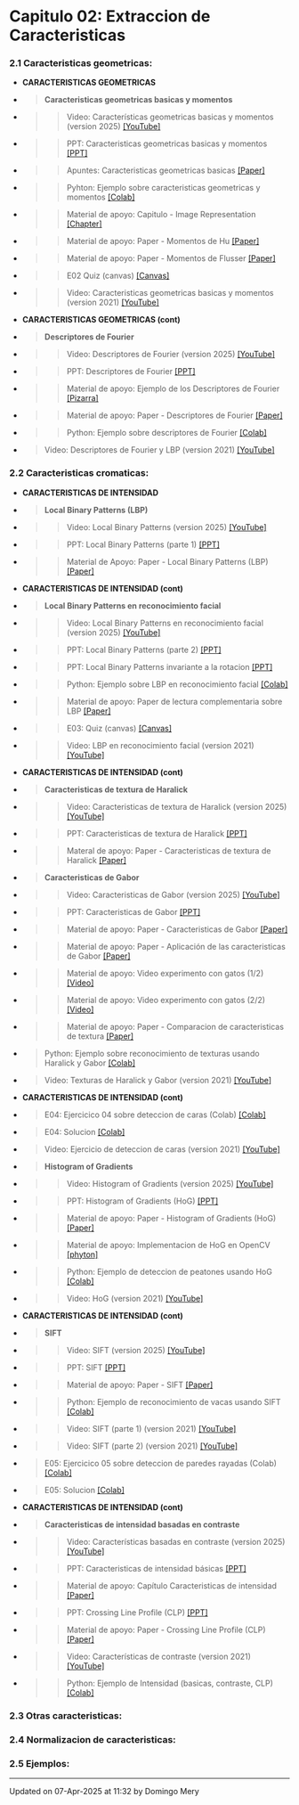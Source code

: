 
# Capitulo 02: Extraccion de Caracteristicas
### 2.1 Caracteristicas geometricas:
* **CARACTERISTICAS GEOMETRICAS** 
* > **Caracteristicas geometricas basicas y momentos** 
* >> Video: Características geometricas basicas y momentos (version 2025) [[YouTube]](https://youtu.be/mB6OcQiYnY4)
* >> PPT: Caracteristicas geometricas basicas y momentos [[PPT]](https://github.com/domingomery/patrones/blob/master/clases/Cap02_Extraccion_de_Caracteristicas/presentations/PAT02_GeometricFeatures.pptx)
* >> Apuntes: Caracteristicas geometricas basicas [[Paper]](https://github.com/domingomery/patrones/blob/master/clases/Cap02_Extraccion_de_Caracteristicas/papers/PAT02_GeometricFeatures.pdf)
* >> Pyhton: Ejemplo sobre caracteristicas geometricas y momentos [[Colab]](https://drive.google.com/file/d/1Z-zQOxz3tAgpq815TqH1Yyr2WGNXzsKV/view?usp=sharing)
* >> Material de apoyo: Capitulo - Image Representation [[Chapter]](https://link.springer.com/chapter/10.1007/978-3-030-56769-9_5)
* >> Material de apoyo: Paper - Momentos de Hu [[Paper]](https://github.com/domingomery/patrones/blob/master/clases/Cap02_Extraccion_de_Caracteristicas/papers/Hu_Moments.pdf)
* >> Material de apoyo: Paper - Momentos de Flusser [[Paper]](https://github.com/domingomery/patrones/blob/master/clases/Cap02_Extraccion_de_Caracteristicas/papers/Flusser_Moments.pdf)
* >> E02 Quiz (canvas) [[Canvas]](https://cursos.canvas.uc.cl/courses/82169/assignments)
* >> Video: Caracteristicas geometricas basicas y momentos (version 2021) [[YouTube]](https://youtu.be/SMCEHYR9Pik)
* **CARACTERISTICAS GEOMETRICAS (cont)** 
* > **Descriptores de Fourier** 
* >> Video: Descriptores de Fourier (version 2025) [[YouTube]](https://youtu.be/MjsuVwqTeX8)
* >> PPT: Descriptores de Fourier [[PPT]](https://github.com/domingomery/patrones/blob/master/clases/Cap02_Extraccion_de_Caracteristicas/presentations/PAT02_DescriptoresFourier.pptx)
* >> Material de apoyo: Ejemplo de los Descriptores de Fourier [[Pizarra]](https://github.com/domingomery/patrones/blob/master/clases/Cap02_Extraccion_de_Caracteristicas/presentations/PAT02_DescriptoresFourier_Pizarra.pdf)
* >> Material de apoyo: Paper - Descriptores de Fourier [[Paper]](https://github.com/domingomery/patrones/blob/master/clases/Cap02_Extraccion_de_Caracteristicas/papers/Fourier_Descriptors.pdf)
* >> Python: Ejemplo sobre descriptores de Fourier [[Colab]](https://drive.google.com/file/d/12l-UO9AxnE5sKbrre-knlMXv3A_y501M/view?usp=sharing)
* >Video: Descriptores de Fourier y LBP (version 2021) [[YouTube]](https://youtu.be/tNMZQr4csWU)
### 2.2 Caracteristicas cromaticas:
* **CARACTERISTICAS DE INTENSIDAD** 
* > **Local Binary Patterns (LBP)** 
* >> Video: Local Binary Patterns (version 2025) [[YouTube]](https://youtu.be/JWVYnlyjK6Y)
* >> PPT: Local Binary Patterns (parte 1) [[PPT]](https://github.com/domingomery/patrones/blob/master/clases/Cap02_Extraccion_de_Caracteristicas/presentations/PAT02_LocalBinaryPatterns.pptx)
* >> Material de Apoyo: Paper - Local Binary Patterns (LBP) [[Paper]](https://github.com/domingomery/patrones/blob/master/clases/Cap02_Extraccion_de_Caracteristicas/papers/LBP_faces.pdf)
* **CARACTERISTICAS DE INTENSIDAD (cont)** 
* >**Local Binary Patterns en reconocimiento facial** 
* >> Video: Local Binary Patterns en reconocimiento facial (version 2025) [[YouTube]](https://youtu.be/YxCXQaGq5fQ)
* >> PPT: Local Binary Patterns (parte 2) [[PPT]](https://github.com/domingomery/patrones/blob/master/clases/Cap02_Extraccion_de_Caracteristicas/presentations/PAT02_LocalBinaryPatterns.pptx)
* >> PPT: Local Binary Patterns invariante a la rotacion [[PPT]](https://github.com/domingomery/patrones/blob/master/clases/Cap02_Extraccion_de_Caracteristicas/presentations/PAT02_LocalBinaryPatterns_ri.pptx)
* >> Python: Ejemplo sobre LBP en reconocimiento facial [[Colab]](https://drive.google.com/file/d/1w4kW5-2LGGNY9r7sT72QduP1Sqzk4tmh/view?usp=sharing)
* >> Material de apoyo: Paper de lectura complementaria sobre LBP [[Paper]](http://www.scholarpedia.org/article/Local_Binary_Patterns)
* >> E03: Quiz (canvas) [[Canvas]](https://cursos.canvas.uc.cl/courses/82169/assignments)
* >> Video: LBP en reconocimiento facial (version 2021) [[YouTube]](https://youtu.be/Wp1F4d50b38)
* **CARACTERISTICAS DE INTENSIDAD (cont)** 
* > **Caracteristicas de textura de Haralick** 
* >> Video: Caracteristicas de textura de Haralick (version 2025) [[YouTube]](https://youtu.be/-u9LZZq8d0Y)
* >> PPT: Caracteristicas de textura de Haralick [[PPT]](https://github.com/domingomery/patrones/blob/master/clases/Cap02_Extraccion_de_Caracteristicas/presentations/PAT02_HaralickTexture.pptx)
* >> Materal de apoyo: Paper - Caracteristicas de textura de Haralick [[Paper]](https://github.com/domingomery/patrones/blob/master/clases/Cap02_Extraccion_de_Caracteristicas/papers/Haralick_Textures.pdf)
* > **Caracteristicas de Gabor** 
* >> Video: Caracteristicas de Gabor (version 2025) [[YouTube]](https://youtu.be/QUtDzNGH1TA)
* >> PPT: Caracteristicas de Gabor [[PPT]](https://github.com/domingomery/patrones/blob/master/clases/Cap02_Extraccion_de_Caracteristicas/presentations/PAT02_Gabor.pptx)
* >> Material de apoyo: Paper - Caracteristicas de Gabor [[Paper]](https://github.com/domingomery/patrones/blob/master/clases/Cap02_Extraccion_de_Caracteristicas/papers/Manjunath_GaborFeatures1996.pdf)
* >> Material de apoyo: Paper - Aplicación de las caracteristicas de Gabor [[Paper]](https://github.com/domingomery/patrones/blob/master/clases/Cap02_Extraccion_de_Caracteristicas/papers/Gabor_Application.pdf)
* >> Material de apoyo: Video experimento con gatos (1/2) [[Video]](https://youtu.be/IOHayh06LJ4)
* >> Material de apoyo: Video experimento con gatos (2/2) [[Video]](https://youtu.be/QzkMo45pcUo)
* >> Material de apoyo: Paper - Comparacion de caracteristicas de textura [[Paper]](https://github.com/domingomery/patrones/blob/master/clases/Cap02_Extraccion_de_Caracteristicas/papers/Randen_ComparativeTextures.pdf)
* > Python: Ejemplo sobre reconocimiento de texturas usando Haralick y Gabor [[Colab]](https://drive.google.com/file/d/1QqAJ0Ktd3kzvaCh_3KS0tvPRX5rvBXDZ/view?usp=sharing)
* > Video: Texturas de Haralick y Gabor (version 2021) [[YouTube]](https://youtu.be/24UJe4wY2zc)
* **CARACTERISTICAS DE INTENSIDAD (cont)** 
* > E04: Ejercicico 04 sobre deteccion de caras (Colab) [[Colab]](https://colab.research.google.com/drive/1uEdZEmgAPfAgss8ctUVvE7DShwiEIuU_?usp=sharing)
* > E04: Solucion [[Colab]](https://colab.research.google.com/drive/1SWv3HW-fAf_lCcD5zAO9Txp1gnp3e4yD?usp=sharing)
* > Video: Ejercicio de deteccion de caras (version 2021) [[YouTube]](https://youtu.be/DWe4cN6q4II)
* > **Histogram of Gradients** 
* >> Video: Histogram of Gradients (version 2025) [[YouTube]](https://youtu.be/nYtfGa1t-QA)
* >> PPT: Histogram of Gradients (HoG) [[PPT]](https://github.com/domingomery/patrones/blob/master/clases/Cap02_Extraccion_de_Caracteristicas/presentations/PAT02_HoG_HumanDetection.pptx)
* >> Material de apoyo: Paper - Histogram of Gradients (HoG) [[Paper]](https://github.com/domingomery/patrones/blob/master/clases/Cap02_Extraccion_de_Caracteristicas/papers/HoG_DalalTriggs.pdf)
* >> Material de apoyo: Implementacion de HoG en OpenCV [[phyton]](https://www.learnopencv.com/histogram-of-oriented-gradients/)
* >> Python: Ejemplo de deteccion de peatones usando HoG [[Colab]](https://drive.google.com/file/d/1ObL-BDLVIn7sO0fkJxZ4NCKjKC3riPti/view?usp=sharing)
* >> Video: HoG (version 2021) [[YouTube]](https://youtu.be/mcqkE-gzUHM)
* **CARACTERISTICAS DE INTENSIDAD (cont)** 
* > **SIFT** 
* >> Video: SIFT (version 2025) [[YouTube]]()
* >> PPT: SIFT [[PPT]](https://github.com/domingomery/patrones/blob/master/clases/Cap02_Extraccion_de_Caracteristicas/presentations/PAT02_SIFT_ObjectDetection.pptx)
* >> Material de apoyo: Paper - SIFT [[Paper]](https://github.com/domingomery/patrones/blob/master/clases/Cap02_Extraccion_de_Caracteristicas/papers/Lowe_SIFT.pdf)
* >> Python: Ejemplo de reconocimiento de vacas usando SIFT [[Colab]](https://drive.google.com/file/d/1gndMnTdTOzwzINsDy6fmo20CUwZDUAsW/view?usp=sharing)
* >> Video: SIFT (parte 1) (version 2021) [[YouTube]](https://youtu.be/mcqkE-gzUHM)
* >> Video: SIFT (parte 2) (version 2021) [[YouTube]](https://youtu.be/BeqJf-W4ob8)
* > E05: Ejercicico 05 sobre deteccion de paredes rayadas (Colab) [[Colab]](https://colab.research.google.com/drive/1063i4ozpaud7hmD4x0Zj16NAydcNAVxi?usp=sharing)
* > E05: Solucion [[Colab]](https://colab.research.google.com/drive/osssso)
* **CARACTERISTICAS DE INTENSIDAD (cont)** 
* > **Caracteristicas de intensidad basadas en contraste** 
* >> Video: Características basadas en contraste (version 2025) [[YouTube]]()
* >> PPT: Caracteristicas de intensidad básicas [[PPT]](https://github.com/domingomery/patrones/blob/master/clases/Cap02_Extraccion_de_Caracteristicas/presentations/PAT02_IntensityFeatures.pptx)
* >> Material de apoyo: Capítulo Caracteristicas de intensidad [[Paper]](https://github.com/domingomery/patrones/blob/master/clases/Cap02_Extraccion_de_Caracteristicas/papers/PAT02_IntensityFeatures.pdf)
* >> PPT: Crossing Line Profile (CLP) [[PPT]](https://github.com/domingomery/patrones/blob/master/clases/Cap02_Extraccion_de_Caracteristicas/presentations/PAT02_CrossingLineProfiles.pptx)
* >> Material de apoyo: Paper - Crossing Line Profile (CLP) [[Paper]](https://github.com/domingomery/patrones/blob/master/clases/Cap02_Extraccion_de_Caracteristicas/papers/Mery_CrossingLineProfiles.pdf)
* >> Video: Características de contraste (version 2021) [[YouTube]](https://youtu.be/MImox20v974)
* >> Python: Ejemplo de Intensidad (basicas, contraste, CLP) [[Colab]](https://drive.google.com/file/d/1dgGtltt84aFDqfoCHY8tkt5KSso0jSRZ/view?usp=sharing)
### 2.3 Otras caracteristicas:
### 2.4 Normalizacion de caracteristicas:
### 2.5 Ejemplos:
---


Updated on 07-Apr-2025 at 11:32 by Domingo Mery
